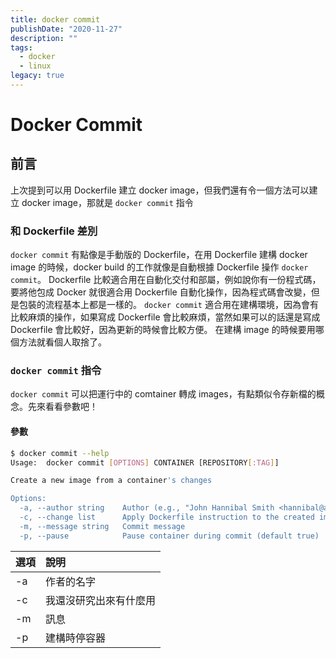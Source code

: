 ```yaml
---
title: docker commit
publishDate: "2020-11-27"
description: ""
tags:
  - docker
  - linux
legacy: true
---
```


# Docker Commit

## 前言

上次提到可以用 Dockerfile 建立 docker image，但我們還有令一個方法可以建立 docker image，那就是 `docker commit` 指令

### 和 Dockerfile 差別

`docker commit` 有點像是手動版的 Dockerfile，在用 Dockerfile 建構 docker image 的時候，docker build 的工作就像是自動根據 Dockerfile 操作 `docker commit`。
Dockerfile 比較適合用在自動化交付和部屬，例如說你有一份程式碼，要將他包成 Docker 就很適合用 Dockerfile 自動化操作，因為程式碼會改變，但是包裝的流程基本上都是一樣的。
`docker commit` 適合用在建構環境，因為會有比較麻煩的操作，如果寫成 Dockerfile 會比較麻煩，當然如果可以的話還是寫成 Dockerfile 會比較好，因為更新的時候會比較方便。
在建構 image 的時候要用哪個方法就看個人取捨了。

### `docker commit` 指令

`docker commit` 可以把運行中的 comtainer 轉成 images，有點類似令存新檔的概念。先來看看參數吧！

#### 參數

```bash
$ docker commit --help
Usage:	docker commit [OPTIONS] CONTAINER [REPOSITORY[:TAG]]

Create a new image from a container's changes

Options:
  -a, --author string    Author (e.g., "John Hannibal Smith <hannibal@a-team.com>")
  -c, --change list      Apply Dockerfile instruction to the created image
  -m, --message string   Commit message
  -p, --pause            Pause container during commit (default true)
```

| 選項 | 說明                   |
| :--- | :--------------------- |
| -a   | 作者的名字             |
| -c   | 我還沒研究出來有什麼用 |
| -m   | 訊息                   |
| -p   | 建構時停容器           |
